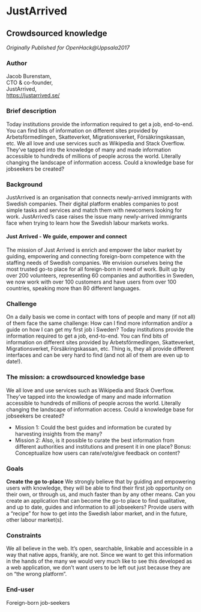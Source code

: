 # JustArrived

## Crowdsourced knowledge

*Originally Published for OpenHack@Uppsala2017*

### Author
Jacob Burenstam,<br>
CTO & co-founder,<br>
JustArrived,<br>
https://justarrived.se/

### Brief description
Today institutions provide the information required to get a job, end-to-end. You can find bits of information on different sites provided by Arbetsförmedlingen, Skatteverket, Migrationsverket, Försäkringskassan, etc. We all love and use services such as Wikipedia and Stack Overflow. They’ve tapped into the knowledge of many and made information accessible to hundreds of millions of people across the world. Literally changing the landscape of information access. Could a knowledge base for jobseekers be created?

### Background
JustArrived is an organisation that connects newly-arrived immigrants with Swedish companies. Their digital platform enables companies to post simple tasks and services and match them with newcomers looking for work. JustArrived’s case raises the issue many newly-arrived immigrants face when trying to learn how the Swedish labour markets works. 

#### Just Arrived - We guide, empower and connect
The mission of Just Arrived is enrich and empower the labor market by guiding, empowering and connecting foreign-born competence with the staffing needs of Swedish companies. We envision ourselves being the most trusted go-to place for all foreign-born in need of work. Built up by over 200 volunteers, representing 60 companies and authorities in Sweden, we now work with over 100 customers and have users from over 100 countries, speaking more than 80 different languages.

### Challenge
On a daily basis we come in contact with tons of people and many (if not all) of them face the same challenge: How can I find more information and/or a guide on how I can get my first job i Sweden?
Today institutions provide the information required to get a job, end-to-end. You can find bits of information on different sites provided by Arbetsförmedlingen, Skatteverket, Migrationsverket, Försäkringskassan, etc. Thing is, they all provide different interfaces and can be very hard to find (and not all of them are even up to date!).


### The mission: a crowdsourced knowledge base
We all love and use services such as Wikipedia and Stack Overflow. They’ve tapped into the knowledge of many and made information accessible to hundreds of millions of people across the world. Literally changing the landscape of information access. Could a knowledge base for jobseekers be created?

* Mission 1: Could the best guides and information be curated by harvesting insights from the many? 
* Mission 2: Also, is it possible to curate the best information from different authorities and institutions and present it in one place?
Bonus: Conceptualize how users can rate/vote/give feedback on content?

### Goals
**Create the go to-place**
We strongly believe that by guiding and empowering users with knowledge, they will be able to find their first job opportunity on their own, or through us, and much faster than by any other means. Can you create an application that can become the go-to place to find qualitative, and up to date, guides and information to all jobseekers? Provide users with a “recipe” for how to get into the Swedish labor market, and in the future, other labour market(s).

### Constraints
We all believe in the web. It’s open, searchable, linkable and accessible in a way that native apps, frankly, are not. Since we want to get this information in the hands of the many we would very much like to see this developed as a web application, we don’t want users to be left out just because they are on “the wrong platform”.

### End-user
Foreign-born job-seekers
